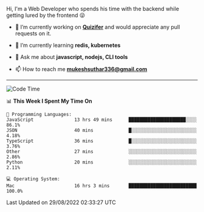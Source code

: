 Hi, I'm a Web Developer who spends his time with the backend while getting lured by the frontend 😜

- 🔭 I’m currently working on **[Quizifer](https://github.com/SutharMukesh/Quizifer/)** and would appreciate any pull requests on it.

- 🌱 I’m currently learning **redis, kubernetes**

- 💬 Ask me about **javascript, nodejs, CLI tools**

- 📫 How to reach me **mukeshsuthar336@gmail.com**

---
<!--START_SECTION:waka-->
![Code Time](http://img.shields.io/badge/Code%20Time-1%2C738%20hrs%2030%20mins-blue)

📊 **This Week I Spent My Time On** 

```text
💬 Programming Languages: 
JavaScript               13 hrs 49 mins      █████████████████████░░░░   86.1% 
JSON                     40 mins             █░░░░░░░░░░░░░░░░░░░░░░░░   4.18% 
TypeScript               36 mins             █░░░░░░░░░░░░░░░░░░░░░░░░   3.76% 
Other                    27 mins             ░░░░░░░░░░░░░░░░░░░░░░░░░   2.86% 
Python                   20 mins             ░░░░░░░░░░░░░░░░░░░░░░░░░   2.11%

💻 Operating System: 
Mac                      16 hrs 3 mins       █████████████████████████   100.0%

```


 Last Updated on 29/08/2022 02:33:27 UTC
<!--END_SECTION:waka-->

